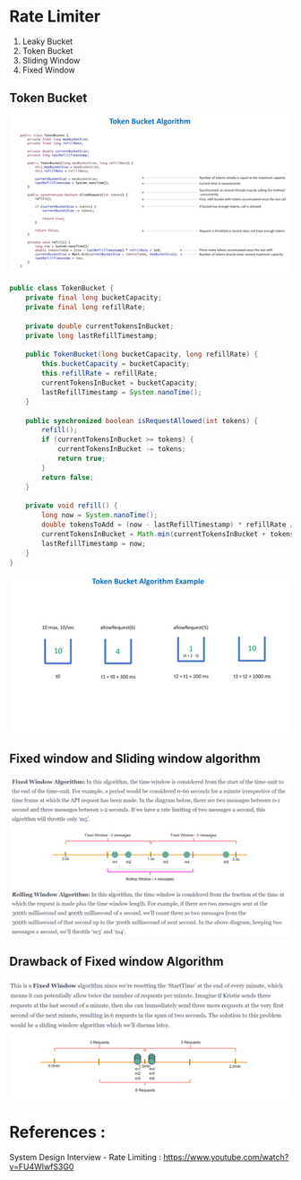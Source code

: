 # Rate Limiter

1. Leaky Bucket
2. Token Bucket
3. Sliding Window
4. Fixed Window

## Token Bucket

![Token Bucket Algorithm](token-bucket-algorithm.png?raw=true)

```java
public class TokenBucket {
	private final long bucketCapacity;
	private final long refillRate;
	
	private double currentTokensInBucket;
	private long lastRefillTimestamp;
	
	public TokenBucket(long bucketCapacity, long refillRate) {
		this.bucketCapacity = bucketCapacity;
		this.refillRate = refillRate;
		currentTokensInBucket = bucketCapacity;
		lastRefillTimestamp = System.nanoTime();
	}
	
	public synchronized boolean isRequestAllowed(int tokens) {
		refill();
		if (currentTokensInBucket >= tokens) {
			currentTokensInBucket -= tokens;
			return true;
		}
		return false;
	}
	
	private void refill() {
		long now = System.nanoTime();
		double tokensToAdd = (now - lastRefillTimestamp) * refillRate / 1e9;
		currentTokensInBucket = Math.min(currentTokensInBucket + tokensToAdd,  bucketCapacity);
		lastRefillTimestamp = now;
	}
}

```

![Token Bucket Example](token-bucket-example.png?raw=true)

## Fixed window and Sliding window algorithm
![Fixed Window Sliding Window Algorithm](fixed-window-sliding-window-algorithm.PNG?raw=true)


## Drawback of Fixed window Algorithm
![Drawback of fixed window algorithm](drawback-of-fixed-window-algorithm.PNG?raw=true)

# References :
System Design Interview - Rate Limiting  : https://www.youtube.com/watch?v=FU4WlwfS3G0


